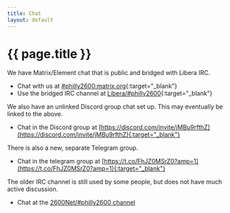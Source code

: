 ```yaml
--- 
title: Chat
layout: default
---
```

# {{ page.title }}

We have Matrix/Element chat that is public and bridged with Libera IRC.

* Chat with us at [#philly2600:matrix.org](https://matrix.to/#/#philly2600:matrix.org){:target="_blank"}
* Use the bridged IRC channel at [Libera/#philly2600](https://web.libera.chat/#philly2600){:target="_blank"}

We also have an unlinked Discord group chat set up. This may eventually be linked to the above.

* Chat in the Discord group at [https://discord.com/invite/jMBu9rfthZ](https://discord.com/invite/jMBu9rfthZ){:target="_blank"}

There is also a new, separate Telegram group.

* Chat in the telegram group at [https://t.co/FhJZ0MSrZ0?amp=1](https://t.co/FhJZ0MSrZ0?amp=1){:target="_blank"}

The older IRC channel is still used by some people, but does not have much active discussion.

* Chat at the [2600Net/#philly2600 channel](ircs://irc.2600.net:6697/philly2600)
